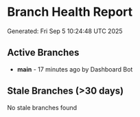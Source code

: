 # Branch Health Report
Generated: Fri Sep  5 10:24:48 UTC 2025

## Active Branches
- **main** - 17 minutes ago by Dashboard Bot

## Stale Branches (>30 days)
No stale branches found
